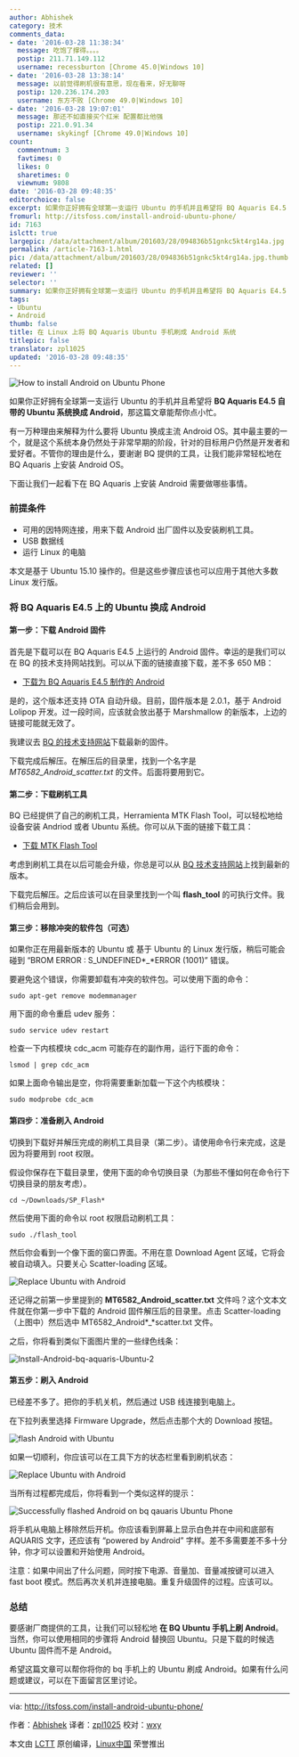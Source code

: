 ```yaml
---
author: Abhishek
category: 技术
comments_data:
- date: '2016-03-28 11:38:34'
  message: 吃饱了撑得。。。。
  postip: 211.71.149.112
  username: recessburton [Chrome 45.0|Windows 10]
- date: '2016-03-28 13:38:14'
  message: 以前觉得刷机很有意思，现在看来，好无聊呀
  postip: 120.236.174.203
  username: 东方不败 [Chrome 49.0|Windows 10]
- date: '2016-03-28 19:07:01'
  message: 那还不如直接买个红米 配置都比他强
  postip: 221.0.91.34
  username: skykingf [Chrome 49.0|Windows 10]
count:
  commentnum: 3
  favtimes: 0
  likes: 0
  sharetimes: 0
  viewnum: 9808
date: '2016-03-28 09:48:35'
editorchoice: false
excerpt: 如果你正好拥有全球第一支运行 Ubuntu 的手机并且希望将 BQ Aquaris E4.5 自带的 Ubuntu 系统换成 Android，那这篇文章能帮你点小忙。
fromurl: http://itsfoss.com/install-android-ubuntu-phone/
id: 7163
islctt: true
largepic: /data/attachment/album/201603/28/094836b51gnkc5kt4rg14a.jpg
permalink: /article-7163-1.html
pic: /data/attachment/album/201603/28/094836b51gnkc5kt4rg14a.jpg.thumb.jpg
related: []
reviewer: ''
selector: ''
summary: 如果你正好拥有全球第一支运行 Ubuntu 的手机并且希望将 BQ Aquaris E4.5 自带的 Ubuntu 系统换成 Android，那这篇文章能帮你点小忙。
tags:
- Ubuntu
- Android
thumb: false
title: 在 Linux 上将 BQ Aquaris Ubuntu 手机刷成 Android 系统
titlepic: false
translator: zpl1025
updated: '2016-03-28 09:48:35'
---
```


![How to install Android on Ubuntu Phone](/data/attachment/album/201603/28/094836b51gnkc5kt4rg14a.jpg)


如果你正好拥有全球第一支运行 Ubuntu 的手机并且希望将 **BQ Aquaris E4.5 自带的 Ubuntu 系统换成 Android**，那这篇文章能帮你点小忙。


有一万种理由来解释为什么要将 Ubuntu 换成主流 Android OS。其中最主要的一个，就是这个系统本身仍然处于非常早期的阶段，针对的目标用户仍然是开发者和爱好者。不管你的理由是什么，要谢谢 BQ 提供的工具，让我们能非常轻松地在 BQ Aquaris 上安装 Android OS。


下面让我们一起看下在 BQ Aquaris 上安装 Android 需要做哪些事情。


### 前提条件


* 可用的因特网连接，用来下载 Android 出厂固件以及安装刷机工具。
* USB 数据线
* 运行 Linux 的电脑


本文是基于 Ubuntu 15.10 操作的。但是这些步骤应该也可以应用于其他大多数 Linux 发行版。


### 将 BQ Aquaris E4.5 上的 Ubuntu 换成 Android


#### 第一步：下载 Android 固件


首先是下载可以在 BQ Aquaris E4.5 上运行的 Android 固件。幸运的是我们可以在 BQ 的技术支持网站找到。可以从下面的链接直接下载，差不多 650 MB：


* [下载为 BQ Aquaris E4.5 制作的 Android](https://storage.googleapis.com/otas/2014/Smartphones/Aquaris_E4.5_L/2.0.1_20150623-1900_bq-FW.zip)


是的，这个版本还支持 OTA 自动升级。目前，固件版本是 2.0.1，基于 Android Lolipop 开发。过一段时间，应该就会放出基于 Marshmallow 的新版本，上边的链接可能就无效了。


我建议去 [BQ 的技术支持网站](http://www.bq.com/gb/support/aquaris-e4-5)下载最新的固件。


下载完成后解压。在解压后的目录里，找到一个名字是 **MT6582\_Android*\_*scatter.txt** 的文件。后面将要用到它。


#### 第二步：下载刷机工具


BQ 已经提供了自己的刷机工具，Herramienta MTK Flash Tool，可以轻松地给设备安装 Andriod 或者 Ubuntu 系统。你可以从下面的链接下载工具：


* [下载 MTK Flash Tool](https://storage.googleapis.com/otas/2014/Smartphones/Aquaris_E4.5/Ubuntu/Web%20version/Web%20version/SP_Flash_Tool_exe_linux_v5.1424.00.zip)


考虑到刷机工具在以后可能会升级，你总是可以从 [BQ 技术支持网站](http://www.bq.com/gb/support/aquaris-e4-5-ubuntu-edition)上找到最新的版本。


下载完后解压。之后应该可以在目录里找到一个叫 **flash\_tool** 的可执行文件。我们稍后会用到。


#### 第三步：移除冲突的软件包（可选）


如果你正在用最新版本的 Ubuntu 或 基于 Ubuntu 的 Linux 发行版，稍后可能会碰到 “BROM ERROR : S\_UNDEFINED*\_*ERROR (1001)” 错误。


要避免这个错误，你需要卸载有冲突的软件包。可以使用下面的命令：



```
sudo apt-get remove modemmanager

```

用下面的命令重启 udev 服务：



```
sudo service udev restart

```

检查一下内核模块 cdc\_acm 可能存在的副作用，运行下面的命令：



```
lsmod | grep cdc_acm

```

如果上面命令输出是空，你将需要重新加载一下这个内核模块：



```
sudo modprobe cdc_acm

```

#### 第四步：准备刷入 Android


切换到下载好并解压完成的刷机工具目录（第二步）。请使用命令行来完成，这是因为将要用到 root 权限。


假设你保存在下载目录里，使用下面的命令切换目录（为那些不懂如何在命令行下切换目录的朋友考虑）。



```
cd ~/Downloads/SP_Flash*

```

然后使用下面的命令以 root 权限启动刷机工具：



```
sudo ./flash_tool

```

然后你会看到一个像下面的窗口界面。不用在意 Download Agent 区域，它将会被自动填入。只要关心 Scatter-loading 区域。


![Replace Ubuntu with Android](/data/attachment/album/201603/28/094837jntlktg6zj37n7yg.jpg)


还记得之前第一步里提到的 **MT6582\_Android\_scatter.txt** 文件吗？这个文本文件就在你第一步中下载的 Android 固件解压后的目录里。点击 Scatter-loading（上图中）然后选中 MT6582\_Android*\_*scatter.txt 文件。


之后，你将看到类似下面图片里的一些绿色线条：


![Install-Android-bq-aquaris-Ubuntu-2](/data/attachment/album/201603/28/094837ipzcdkxdvlk9dwly.jpg)


#### 第五步：刷入 Android


已经差不多了。把你的手机关机，然后通过 USB 线连接到电脑上。


在下拉列表里选择 Firmware Upgrade，然后点击那个大的 Download 按钮。


![flash Android with Ubuntu](/data/attachment/album/201603/28/094838oerpze3kspfoz0i2.jpg)


如果一切顺利，你应该可以在工具下方的状态栏里看到刷机状态：


![Replace Ubuntu with Android](/data/attachment/album/201603/28/094838r910b1j8s3ifs30k.jpg)


当所有过程都完成后，你将看到一个类似这样的提示：


![Successfully flashed Android on bq qauaris Ubuntu Phone](/data/attachment/album/201603/28/094839hapd7mrpfma7ldrn.jpg)


将手机从电脑上移除然后开机。你应该看到屏幕上显示白色并在中间和底部有 AQUARIS 文字，还应该有 “powered by Android” 字样。差不多需要差不多十分钟，你才可以设置和开始使用 Android。


注意：如果中间出了什么问题，同时按下电源、音量加、音量减按键可以进入 fast boot 模式。然后再次关机并连接电脑。重复升级固件的过程。应该可以。


### 总结


要感谢厂商提供的工具，让我们可以轻松地 **在 BQ Ubuntu 手机上刷 Android**。当然，你可以使用相同的步骤将 Android 替换回 Ubuntu。只是下载的时候选 Ubuntu 固件而不是 Android。


希望这篇文章可以帮你将你的 bq 手机上的 Ubuntu 刷成 Android。如果有什么问题或建议，可以在下面留言区里讨论。




---


via: <http://itsfoss.com/install-android-ubuntu-phone/>


作者：[Abhishek](http://itsfoss.com/author/abhishek/) 译者：[zpl1025](https://github.com/zpl1025) 校对：[wxy](https://github.com/wxy)


本文由 [LCTT](https://github.com/LCTT/TranslateProject) 原创编译，[Linux中国](https://linux.cn/) 荣誉推出